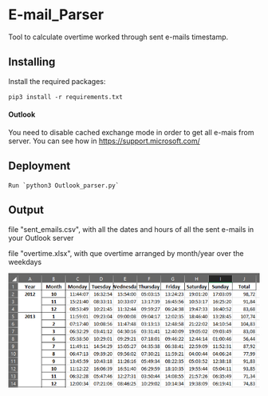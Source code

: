 # E-mail_Parser
Tool to calculate overtime worked through sent e-mails timestamp. 

## Installing
Install the required packages:

```
pip3 install -r requirements.txt
```
#### Outlook
You need to disable cached exchange mode in order to get all e-mais from server. You can see how in https://support.microsoft.com/

## Deployment

```
Run `python3 Outlook_parser.py`
```

## Output

file "sent_emails.csv", with all the dates and hours of all the sent e-mails in your Outlook server

file "overtime.xlsx", with que overtime arranged by month/year over the weekdays


![image](Preview.PNG)
